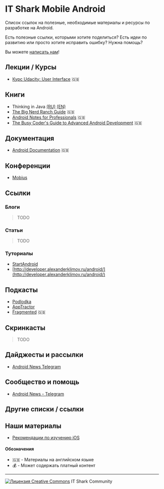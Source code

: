 # IT Shark Mobile Android

Список ссылок на полезные, необходимые материалы и ресурсы по разработке на Android.

Есть полезные ссылки, которыми хотите поделиться? Есть идеи по развитию или просто хотите исправить ошибку? Нужна помощь?

Вы можете [написать нам](https://github.com/it-shark-pro/mobile-android/issues/new)!

## Лекции / Курсы
- [Курс Udacity: User Interface](https://www.udacity.com/course/android-basics-user-interface--ud834) :uk:

## Книги
- Thinking in Java [(RU)](https://itunes.apple.com/us/book/intro-to-app-development-with-swift/id1118575552?mt=11) [(EN)](https://sophia.javeriana.edu.co/~cbustaca/docencia/POO-2016-01/documentos/Thinking_in_Java_4th_edition.pdf)
- [The Big Nerd Ranch Guide](http://ptgmedia.pearsoncmg.com/images/9780321804334/samplepages/0321804333.pdf) :uk:
- [Android Notes for Professionals](http://books.goalkicker.com/AndroidBook/) :uk:
- [The Busy Coder's Guide to Advanced Android Development](https://commonsware.com/AdvAndroid/AdvAndroid-1_9_2-CC.pdf) :uk:

## Документация
- [Android Documentation](https://developer.android.com/index.html) :uk:

## Конференции
- [Mobius](https://www.youtube.com/channel/UCG70q1HRspLdd93HW94WS-A)

## Ссылки
### Блоги
> TODO

### Статьи
> TODO

### Туториалы
- [StartAndroid](http://startandroid.ru/ru/)
- [http://developer.alexanderklimov.ru/android/](http://developer.alexanderklimov.ru/android/)

## Подкасты
- [Podlodka](https://soundcloud.com/podlodka)
- [AppTractor](https://soundcloud.com/leonid-bogolubov)
- [Fragmented](https://soundcloud.com/fragmentedcast) :uk:

## Скринкасты
> TODO

## Дайджесты и рассылки
- [Android News Telegram](https://t.me/androidtoday_ru)

## Сообщество и помощь
- [Android News - Telegram](https://t.me/android_ru)

## Другие списки / ссылки

## Наши материалы
- [Рекомендации по изучению iOS](/learning-path.md)


#### Обозначения
- :uk: - Материалы на английском языке
- :moneybag: - Может содержать платный контент

---
[![Лицензия Creative Commons](https://i.creativecommons.org/l/by/4.0/80x15.png)](http://creativecommons.org/licenses/by/4.0/) IT Shark Community

